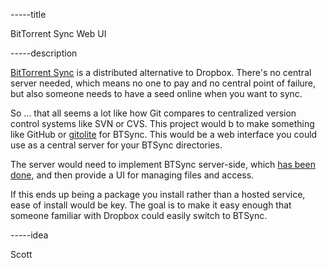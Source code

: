 -----title

BitTorrent Sync Web UI

-----description

[BitTorrent Sync](http://www.bittorrent.com/sync) is a distributed alternative to Dropbox. There's no central server needed, which means no one to pay and no central point of failure, but also someone needs to have a seed online when you want to sync.

So ... that all seems a lot like how Git compares to centralized version control systems like SVN or CVS. This project would b to make something like GitHub or <a href="http://gitolite.com/">gitolite</a> for BTSync. This would be a web interface you could use as a central server for your BTSync directories.

The server would need to implement BTSync server-side, which [has been done](http://blog.bittorrent.com/2013/09/17/sync-hacks-how-to-set-up-bittorrent-sync-on-ubuntu-server-13-04/), and then provide a UI for managing files and access.

If this ends up being a package you install rather than a hosted service, ease of install would be key. The goal is to make it easy enough that someone familiar with Dropbox could easily switch to BTSync.

-----idea

Scott
